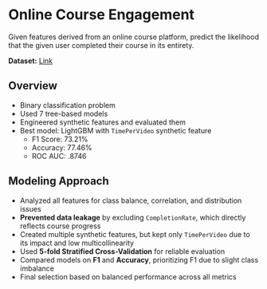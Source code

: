 # Online Course Engagement

Given features derived from an online course platform, predict the likelihood that the given user completed their course in its entirety.

**Dataset:** [Link](https://www.kaggle.com/datasets/rabieelkharoua/predict-online-course-engagement-dataset/data)

## Overview
- Binary classification problem
- Used 7 tree-based models
- Engineered synthetic features and evaluated them
- Best model: LightGBM with `TimePerVideo` synthetic feature
    - F1 Score: 73.21%
    - Accuracy: 77.46%
    - ROC AUC: .8746

## Modeling Approach
- Analyzed all features for class balance, correlation, and distribution issues
- **Prevented data leakage** by excluding `CompletionRate`, which directly reflects course progress
- Created multiple synthetic features, but kept only `TimePerVideo` due to its impact and low multicollinearity
- Used **5-fold Stratified Cross-Validation** for reliable evaluation
- Compared models on **F1** and **Accuracy**, prioritizing F1 due to slight class imbalance
- Final selection based on balanced performance across all metrics
